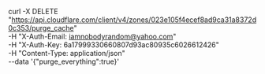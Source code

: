 curl -X DELETE "https://api.cloudflare.com/client/v4/zones/023e105f4ecef8ad9ca31a8372d0c353/purge_cache" \
-H "X-Auth-Email: iamnobodyrandom@yahoo.com" \
-H "X-Auth-Key: 6a17999330660807d93ac80935c6026612426" \
-H "Content-Type: application/json" \
--data '{"purge_everything":true}'